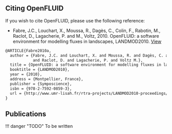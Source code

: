 ## Citing OpenFLUID

If you wish to cite OpenFLUID, please use the following reference:

* Fabre, J.C., Louchart, X., Moussa, R., Dagès, C., Colin, F., Rabotin, M., Raclot, D., Lagacherie, P. and M., Voltz, 2010. OpenFLUID: a software environment for modelling fluxes in landscapes, LANDMOD2010. [View](http://www.umr-lisah.fr/rtra-projects/LANDMOD2010-proceedings/articles/632-article.htm)
```tex
@ARTICLE{Fabre2010a,
  author = {Fabre, J.C. and Louchart, X. and Moussa, R. and Dagès, C. and Colin, F. and Rabotin, M.
            and Raclot, D. and Lagacherie, P. and Voltz M.},
  title = {OpenFLUID: a software environment for modelling fluxes in landscapes},
  booktitle = {LANDMOD2010},
  year = {2010},
  address = {Montpellier, France},
  publisher = {Symposcience},
  isbn = {978-2-7592-0859-3},
  url = {http://www.umr-lisah.fr/rtra-projects/LANDMOD2010-proceedings/articles/632-article.htm}
}
```


## Publications

!!! danger "TODO"
    To be written
